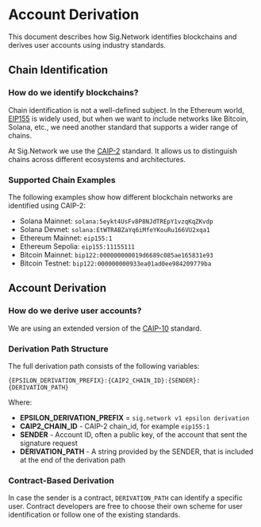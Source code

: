 # Account Derivation

This document describes how Sig.Network identifies blockchains and derives user accounts using industry standards.

## Chain Identification

### How do we identify blockchains?
Chain identification is not a well-defined subject. In the Ethereum world, [EIP155](https://eips.ethereum.org/EIPS/eip-155) is widely used, but when we want to include networks like Bitcoin, Solana, etc., we need another standard that supports a wider range of chains.

At Sig.Network we use the [CAIP-2](https://chainagnostic.org/CAIPs/caip-2) standard. It allows us to distinguish chains across different ecosystems and architectures.

### Supported Chain Examples

The following examples show how different blockchain networks are identified using CAIP-2:
- Solana Mainnet: `solana:5eykt4UsFv8P8NJdTREpY1vzqKqZKvdp`
- Solana Devnet: `solana:EtWTRABZaYq6iMfeYKouRu166VU2xqa1`
- Ethereum Mainnet: `eip155:1`
- Ethereum Sepolia: `eip155:11155111`
- Bitcoin Mainnet: `bip122:000000000019d6689c085ae165831e93`
- Bitcoin Testnet: `bip122:000000000933ea01ad0ee984209779ba`

## Account Derivation

### How do we derive user accounts?
We are using an extended version of the [CAIP-10](https://chainagnostic.org/CAIPs/caip-10) standard.

### Derivation Path Structure

The full derivation path consists of the following variables:
```
{EPSILON_DERIVATION_PREFIX}:{CAIP2_CHAIN_ID}:{SENDER}:{DERIVATION_PATH}
```
Where:
- **EPSILON_DERIVATION_PREFIX** = `sig.network v1 epsilon derivation`
- **CAIP2_CHAIN_ID** - CAIP-2 chain_id, for example `eip155:1`
- **SENDER** - Account ID, often a public key, of the account that sent the signature request
- **DERIVATION_PATH** - A string provided by the SENDER, that is included at the end of the derivation path

### Contract-Based Derivation

In case the sender is a contract, `DERIVATION_PATH` can identify a specific user. Contract developers are free to choose their own scheme for user identification or follow one of the existing standards.
